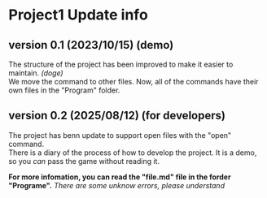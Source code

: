 # Project1 Update info
## version 0.1 (2023/10/15) (demo)
The structure of the project has been improved to make it easier to maintain. *(doge)*<br>
We move the command to other files. Now, all of the commands have their own files in the "Program" folder.<br>
## version 0.2 (2025/08/12) (for developers)
The project has benn update to support open files with the "open" command.<br>
There is a diary of the process of how to develop the project. It is a demo, so you *can* pass the game without reading it.<br>

**For more infomation, you can read the "file.md" file in the forder "Programe".**
*There are some unknow errors, please understand*